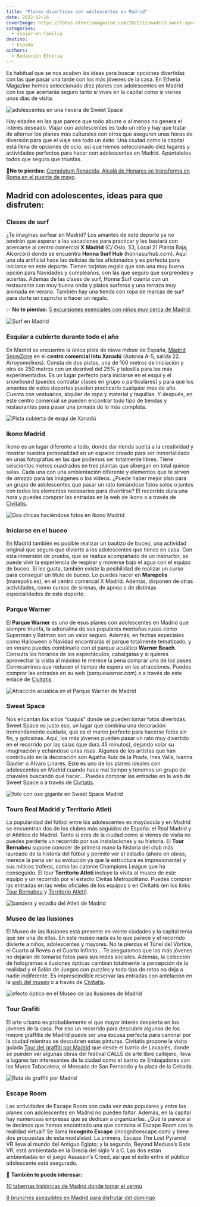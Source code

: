 ```yaml
---
title: "Planes divertidos con adolescentes en Madrid"
date: 2022-12-16
coverImage: https://fotos.etheriamagazine.com/2022/12/madrid-sweet-space-nevera.jpg
categories: 
  - viajar-en-familia
destino: 
  - España
authors: 
  - Redacción Etheria
---
```


Es habitual que se nos acaben las ideas para buscar opciones divertidas con las que 
pasar una tarde con los más jóvenes de la casa. En Etheria Magazine hemos seleccionado 
diez planes con adolescentes en Madrid con los que acertarás seguro tanto si vives en la 
capital como si vienes unos días de visita. 

![adolescentes en una nevera de Sweet Space](https://fotos.etheriamagazine.com/2022/12/madrid-sweet-space-nevera.jpg "Diversión en Sweet Space. © Ángel Linares")

Hay edades en las que parece que todo aburre o al menos no genera el interés deseado. 
Viajar con adolescentes es todo un reto y hay que tratar de alternar los planes más 
culturales con otros que aseguren unas horas de diversión para que el viaje sea todo un 
éxito. Una ciudad como la capital está llena de opciones de ocio, así que hemos 
seleccionado diez lugares y actividades perfectos para hacer con adolescentes en Madrid. 
Apúntatelos todos que seguro que triunfas. 

📍**No te pierdas:** [Complutum Renacida, Alcalá de Henares se transforma en Roma en el 
puente de 
mayo](https://etheriamagazine.com/2023/04/14/complutum-renacida-alcala-de-henares/). 

## Madrid con adolescentes, ideas para que disfruten:

### Clases de surf

¿Te imaginas surfear en Madrid? Los amantes de este deporte ya no tendrán que esperar a 
las vacaciones para practicar y les bastará con acercarse al centro comercial **X 
Madrid** (C/ Oslo, 53, Local 21 Planta Baja, Alcorcón) donde se encuentra **Honna Surf 
Hub** (honnasurhub.com). Aquí una ola artificial hace las delicias de los aficionados y 
es perfecta para iniciarse en este deporte. Tienen tarjetas regalo que son una muy buena 
opción para Navidades y cumpleaños, con las que seguro que sorprendes y aciertas. Además 
de las clases de surf, Honna Surf cuenta con un restaurante con muy buena onda y platos 
surferos y una terraza muy animada en verano. También hay una tienda con ropa de marcas 
de surf para darte un capricho o hacer un regalo. 

✅ **No te pierdas:** [5 excursiones esenciales con niños muy cerca de 
Madrid](https://etheriamagazine.com/2023/03/24/excursiones-ninos-en-madrid/). 

![Surf en Madrid](https://fotos.etheriamagazine.com/2022/12/madrid-adolescentes-surf.jpg "Surf en Honna Surf Hub. © SG")

### Esquiar a cubierto durante todo el año

En Madrid se encuentra la única pista de nieve _indoor_ de España, [Madrid 
SnowZone](https://snozonemadrid.com/) en el **centro comercial Intu Xanadú** (Autovía 
A-5, salida 22. Arroyomolinos). Consta de dos pistas, una de 100 metros de iniciación y 
otra de 250 metros con un desnivel del 25% y telesilla para los más experimentados. Es 
un lugar perfecto para iniciarse en el esquí y el _snowboard_ (puedes contratar clases 
en grupo o particulares) y para que los amantes de estos deportes puedan practicarlo 
cualquier mes de año. Cuenta con vestuarios, alquiler de ropa y material y taquillas. Y 
después, en este centro comercial se pueden encontrar todo tipo de tiendas y 
restaurantes para pasar una jornada de lo más completa. 

![Pista cubierta de esquí de Xanadú](https://fotos.etheriamagazine.com/2022/12/Madrid-snowzone.jpg "En © Snowzone se puede practicar esquí durante todo el año.")

### Ikono Madrid

Ikono es un lugar diferente a todo, donde dar rienda suelta a la creatividad y mostrar 
nuestra personalidad en un espacio creado para ser inmortalizado en unas fotografías en 
las que podemos ser totalmente libres. Tiene seiscientos metros cuadrados en tres 
plantas que albergan en total quince salas. Cada una con una ambientación diferente y 
elementos que te sirven de _atrezzo_ para las imágenes o los vídeos. ¿Puede haber mejor 
plan para un grupo de adolescentes que pasar un rato tomándose fotos solos o juntos con 
todos los elementos necesarios para divertirse? El recorrido dura una hora y puedes 
comprar las entradas en la web de Ikono o a través de [Civitatis](https://www.civitatis.com/es/madrid/entrada-ikono-madrid/?aid=10211). 

![Dos chicas haciéndose fotos en Ikono Madrid](https://fotos.etheriamagazine.com/2022/12/Madrid-ikono.jpg "Fotos divertidas en © Ikono Madrid.")

### Iniciarse en el buceo

En Madrid también es posible realizar un bautizo de buceo, una actividad original que 
seguro que divierte a los adolescentes que tienes en casa. Con esta inmersión de prueba, 
que se realiza acompañado de un instructor, se puede vivir la experiencia de respirar y 
moverse bajo el agua con el equipo de buceo. Si les gusta, también existe la posibilidad 
de realizar un curso para conseguir un título de buceo. Lo puedes hacer en **Marepolis** 
(marepolis.es), en el centro comercial X Madrid. Además, disponen de otras actividades, 
como cursos de sirenas, de apnea o de distintas especialidades de este deporte. 

### Parque Warner

El **Parque Warner** es uno de esos planes con adolescentes en Madrid que siempre 
triunfa, la adrenalina de sus populares montañas rusas como Supermán y Batman son un 
valor seguro. Además, en fechas especiales como Halloween o Navidad encontrarás el 
parque totalmente tematizado, y en verano puedes combinarlo con el parque acuático 
**Warner Beach**. Consulta los horarios de los espectáculos, cabalgatas y si quieres 
aprovechar la visita al máximo te merece la pena comprar uno de los pases Correcaminos 
que reducen el tiempo de espera en las atracciones. Puedes comprar las entradas en su 
web (parquewarner.com) o a través de este enlace de [Civitatis](https://www.civitatis.com/es/madrid/entrada-parque-warner/?aid=10211). 

![Atracción acuática en el Parque Warner de Madrid](https://fotos.etheriamagazine.com/2022/12/madrid-warner.jpg "Una visita al Parque Warner es siempre una buena opción en Madrid.")

### Sweet Space

Nos encantan los sitios “cuquis” donde se pueden tomar fotos divertidas. Sweet Space es 
justo eso, un lugar que combina una decoración tremendamente cuidada, que es el marco 
perfecto para hacerse fotos sin fin, y golosinas. Aquí, los más jóvenes pueden pasar un 
rato muy divertido en el recorrido por las salas (que dura 45 minutos), dejando volar su 
imaginación y echándose unas risas. Algunos de los artistas que han contribuido en la 
decoración son Agatha Ruiz de la Prada, Ines Valls, Ivanna Gautier o Alvaro Linares. 
Este es uno de los planes ideales con adolescentes en Madrid cuando hace mal tiempo y 
tenemos un grupo de chavales buscando qué hacer... Puedes comprar las entradas en la web 
de Sweet Space o a través de [Civitatis](https://www.civitatis.com/es/madrid/entrada-sweet-space/?aid=10211). 

![foto con oso gigante en Sweet Space Madrid](https://fotos.etheriamagazine.com/2022/12/madrid-sweet-space.jpg "En Sweet Space encuentras mil rincones para una foto. © Ángel Linares")

### Tours Real Madrid y Territorio Atleti

La popularidad del fútbol entre los adolescentes es mayúscula y en Madrid se encuentran 
dos de los clubes más seguidos de España: el Real Madrid y el Atlético de Madrid. Tanto 
si eres de la ciudad como si vienes de visita no puedes perderte un recorrido por sus 
instalaciones y su historia. El **Tour Bernabeu** supone conocer de primera mano la 
historia del club más laureado de la historia del fútbol y permite ver el estadio (ahora 
en obras, merece la pena ver su evolución ya que la estructura es impresionante) y sus 
míticos trofeos, como las catorce Champions League que ha conseguido. El tour 
**Territorio Atleti** incluye la visita al museo de este equipo y un recorrido por el 
estadio Cívitas Metropolitano. Puedes comprar las entradas en las webs oficiales de los 
equipos o en Civitatis (en los links [Tour 
Bernabeu](https://www.civitatis.com/es/madrid/tour-estadio-santiago-bernabeu/?aid=10211) 
y [Territorio 
Atleti](https://www.civitatis.com/es/madrid/tour-civitas-metropolitano/?aid=10211)). 

![bandera y estadio del Atleti de Madrid](https://fotos.etheriamagazine.com/2022/12/Madrid-tour-metropolitano.jpg "Estadio Cívitas Metropolitano, sede del Atlético de Madrid.")

### Museo de las Ilusiones

El Museo de las Ilusiones está presente en veinte ciudades y la capital tenía que ser 
una de ellas. En este museo nada es lo que parece y el recorrido divierte a niños, 
adolescentes y mayores. No te pierdas el Túnel del Vórtice, el Cuarto al Revés o el 
Cuarto Infinito… Te aseguramos que los más jóvenes no dejarán de tomarse fotos para sus 
redes sociales. Además, la colección de hologramas e ilusiones ópticas cambian 
totalmente la percepción de la realidad y el Salón de Juegos con puzzles y todo tipo de 
retos no deja a nadie indiferente. Es imprescindible reservar las entradas con 
antelación en la [web del museo](https://museumofillusions.es/) o a través de [Civitatis](https://www.civitatis.com/es/madrid/entrada-museo-ilusiones/?aid=10211). 

![efecto óptico en el Museo de las Ilusiones de Madrid](https://fotos.etheriamagazine.com/2022/12/Madrid-museo-ilusiones.jpg "En el © Museo de las Ilusiones todo es posible.")

### Tour Grafiti

El arte urbano es probablemente el que mayor interés despierta en los jóvenes de la 
casa. Por eso un recorrido para descubrir algunos de los mejore graffitis de Madrid 
puede ser una excusa perfecta para caminar por la ciudad mientras se descubren estas 
pinturas. Civitatis propone la visita guiada [Tour del graffiti por 
Madrid](https://www.civitatis.com/es/madrid/tour-grafiti-madrid/?aid=10211) que desde el 
barrio de Lavapiés, donde se pueden ver algunas obras del festival CALLE de arte libre 
callejero, lleva a lugares tan interesantes de la ciudad como el barrio de Embajadores 
con los Muros Tabacalera, el Mercado de San Fernando y la plaza de la Cebada. 

![Ruta de graffiti por Madrid](https://fotos.etheriamagazine.com/2022/12/Madrid-graffiti.jpg "Una ruta por el arte urbano de Madrid siempre es una buena idea.")

### Escape Room

Las actividades de Escape Room son cada vez más populares y entre los planes con 
adolescentes en Madrid no pueden faltar. Además, en la capital hay numerosas empresas 
que se dedican a organizarlas. ¿Qué te parece si te decimos que hemos encontrado una que 
combina el Escape Room con la realidad virtual? Se llama **Incognito Escape** 
(incognitoescape.com) y tiene dos propuestas de esta modalidad. La primera, Escape The 
Lost Pyramid VR lleva al mundo del Antiguo Egipto; y la segunda, Beyond Medusa’s Gate 
VR, está ambientada en la Grecia del siglo V a.C. Las dos están ambientadas en el juego 
Assassin’s Creed, así que el éxito entre el público adolescente está asegurado. 

📌 **También te puede interesar:** 

[10 tabernas históricas de Madrid donde tomar el 
vermú](https://etheriamagazine.com/2022/05/20/tabernas-historicas-de-madrid/) 

[8 brunches asequibles en Madrid para disfrutar del 
domingo](https://etheriamagazine.com/2020/11/13/brunch-buenos-y-baratos-en-madrid/)
